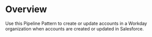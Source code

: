 # Overview

Use this Pipeline Pattern to create or update accounts in a Workday organization when accounts are created or updated in Salesforce.
